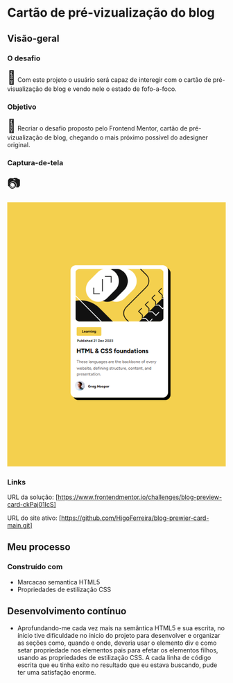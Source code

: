 # Cartão de pré-vizualização do blog

## Visão-geral

### O desafio
<span style="font-size:30px">&#127919;</span>
Com este projeto o usuário será capaz de interegir com o cartão de pré-visualização de blog e vendo nele o estado de fofo-a-foco.

### Objetivo
<span style="font-size:30px">&#129470;</span>
Recriar o desafio proposto pelo Frontend Mentor, cartão de pré-vizualização de blog, chegando o mais próximo possível do adesigner original.

### Captura-de-tela
<span style="font-size:30px">&#128247;</span>

<img src="./src/images/Captura de tela 2024-08-26 151029.png" >

### Links

URL da solução: [https://www.frontendmentor.io/challenges/blog-preview-card-ckPaj01IcS]

URL do site ativo: [https://github.com/HigoFerreira/blog-prewier-card-main.git]

## Meu processo

### Construído com

- Marcacao semantica HTML5
- Propriedades de estilização CSS

## Desenvolvimento contínuo

- Aprofundando-me cada vez mais na semântica HTML5 e sua escrita, no ínicio tive dificuldade no ínicio do projeto para desenvolver e organizar as seções como, quando e onde, deveria usar o elemento div e como setar propriedade nos elementos pais para efetar os elementos filhos, usando as propriedades de estilização CSS. A cada linha de código escrita que eu tinha exito no resultado que eu estava buscando, pude ter uma satisfação enorme.
